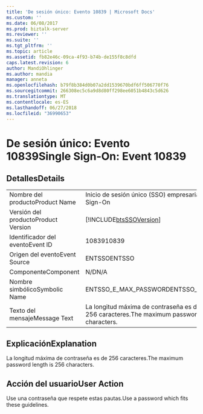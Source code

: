 ```yaml
---
title: 'De sesión único: Evento 10839 | Microsoft Docs'
ms.custom: ''
ms.date: 06/08/2017
ms.prod: biztalk-server
ms.reviewer: ''
ms.suite: ''
ms.tgt_pltfrm: ''
ms.topic: article
ms.assetid: fb82e46c-09ca-4f93-b74b-de155f8c8dfd
caps.latest.revision: 6
author: MandiOhlinger
ms.author: mandia
manager: anneta
ms.openlocfilehash: b79f8b384d0b07a2dd1539670bdf6ff506770f76
ms.sourcegitcommit: 266308ec5c6a9d8d80ff298ee6051b4843c5d626
ms.translationtype: MT
ms.contentlocale: es-ES
ms.lasthandoff: 06/27/2018
ms.locfileid: "36990653"
---
```

# <a name="single-sign-on-event-10839"></a><span data-ttu-id="dede4-102">De sesión único: Evento 10839</span><span class="sxs-lookup"><span data-stu-id="dede4-102">Single Sign-On: Event 10839</span></span>
## <a name="details"></a><span data-ttu-id="dede4-103">Detalles</span><span class="sxs-lookup"><span data-stu-id="dede4-103">Details</span></span>  
  
|                 |                                                            |
|-----------------|------------------------------------------------------------|
|  <span data-ttu-id="dede4-104">Nombre del producto</span><span class="sxs-lookup"><span data-stu-id="dede4-104">Product Name</span></span>   |                 <span data-ttu-id="dede4-105">Inicio de sesión único (SSO) empresarial</span><span class="sxs-lookup"><span data-stu-id="dede4-105">Enterprise Single Sign-On</span></span>                  |
| <span data-ttu-id="dede4-106">Versión del producto</span><span class="sxs-lookup"><span data-stu-id="dede4-106">Product Version</span></span> | [!INCLUDE[btsSSOVersion](../includes/btsssoversion-md.md)] |
|    <span data-ttu-id="dede4-107">Identificador del evento</span><span class="sxs-lookup"><span data-stu-id="dede4-107">Event ID</span></span>     |                           <span data-ttu-id="dede4-108">10839</span><span class="sxs-lookup"><span data-stu-id="dede4-108">10839</span></span>                            |
|  <span data-ttu-id="dede4-109">Origen del evento</span><span class="sxs-lookup"><span data-stu-id="dede4-109">Event Source</span></span>   |                           <span data-ttu-id="dede4-110">ENTSSO</span><span class="sxs-lookup"><span data-stu-id="dede4-110">ENTSSO</span></span>                           |
|    <span data-ttu-id="dede4-111">Componente</span><span class="sxs-lookup"><span data-stu-id="dede4-111">Component</span></span>    |                            <span data-ttu-id="dede4-112">N/D</span><span class="sxs-lookup"><span data-stu-id="dede4-112">N/A</span></span>                             |
|  <span data-ttu-id="dede4-113">Nombre simbólico</span><span class="sxs-lookup"><span data-stu-id="dede4-113">Symbolic Name</span></span>  |                   <span data-ttu-id="dede4-114">ENTSSO_E_MAX_PASSWORD</span><span class="sxs-lookup"><span data-stu-id="dede4-114">ENTSSO_E_MAX_PASSWORD</span></span>                    |
|  <span data-ttu-id="dede4-115">Texto del mensaje</span><span class="sxs-lookup"><span data-stu-id="dede4-115">Message Text</span></span>   |       <span data-ttu-id="dede4-116">La longitud máxima de contraseña es de 256 caracteres.</span><span class="sxs-lookup"><span data-stu-id="dede4-116">The maximum password length is 256 characters.</span></span>       |
  
## <a name="explanation"></a><span data-ttu-id="dede4-117">Explicación</span><span class="sxs-lookup"><span data-stu-id="dede4-117">Explanation</span></span>  
 <span data-ttu-id="dede4-118">La longitud máxima de contraseña es de 256 caracteres.</span><span class="sxs-lookup"><span data-stu-id="dede4-118">The maximum password length is 256 characters.</span></span>  
  
## <a name="user-action"></a><span data-ttu-id="dede4-119">Acción del usuario</span><span class="sxs-lookup"><span data-stu-id="dede4-119">User Action</span></span>  
 <span data-ttu-id="dede4-120">Use una contraseña que respete estas pautas.</span><span class="sxs-lookup"><span data-stu-id="dede4-120">Use a password which fits these guidelines.</span></span>